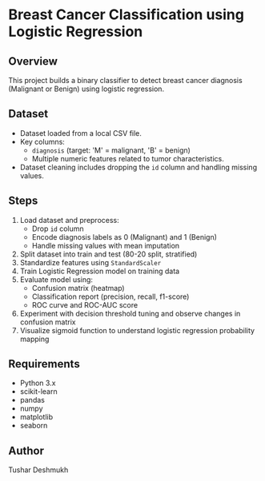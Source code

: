 # Breast Cancer Classification using Logistic Regression

## Overview
This project builds a binary classifier to detect breast cancer diagnosis (Malignant or Benign) using logistic regression.

## Dataset
- Dataset loaded from a local CSV file.
- Key columns:  
  - `diagnosis` (target: 'M' = malignant, 'B' = benign)  
  - Multiple numeric features related to tumor characteristics.
- Dataset cleaning includes dropping the `id` column and handling missing values.

## Steps
1. Load dataset and preprocess:
   - Drop `id` column
   - Encode diagnosis labels as 0 (Malignant) and 1 (Benign)
   - Handle missing values with mean imputation
2. Split dataset into train and test (80-20 split, stratified)
3. Standardize features using `StandardScaler`
4. Train Logistic Regression model on training data
5. Evaluate model using:
   - Confusion matrix (heatmap)
   - Classification report (precision, recall, f1-score)
   - ROC curve and ROC-AUC score
6. Experiment with decision threshold tuning and observe changes in confusion matrix
7. Visualize sigmoid function to understand logistic regression probability mapping

## Requirements
- Python 3.x
- scikit-learn
- pandas
- numpy
- matplotlib
- seaborn

## Author
Tushar Deshmukh
